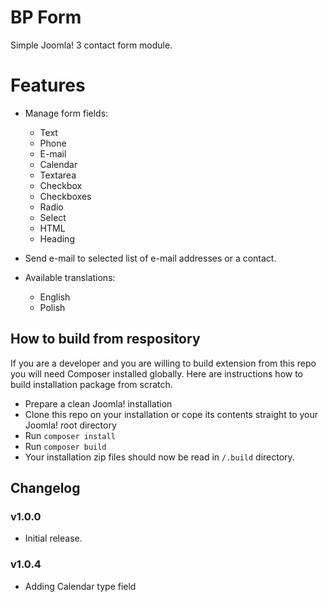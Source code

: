 # BP Form
Simple Joomla! 3 contact form module.

# Features
- Manage form fields:
    - Text
    - Phone
    - E-mail
    - Calendar
    - Textarea
    - Checkbox
    - Checkboxes
    - Radio
    - Select
    - HTML
    - Heading
    
- Send e-mail to selected list of e-mail addresses or a contact.
- Available translations:
    - English
    - Polish

## How to build from respository
If you are a developer and you are willing to build extension from this repo you will need Composer installed globally. 
Here are instructions how to build installation package from scratch.
- Prepare a clean Joomla! installation
- Clone this repo on your installation or cope its contents straight to your Joomla! root directory
- Run `composer install`
- Run `composer build`
- Your installation zip files should now be read in `/.build` directory.

## Changelog

### v1.0.0
- Initial release.

### v1.0.4
- Adding Calendar type field